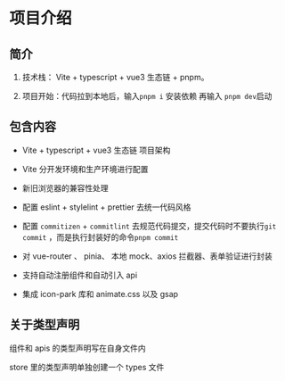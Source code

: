 # 项目介绍

## 简介

1. 技术栈： Vite + typescript + vue3 生态链 + pnpm。

2. 项目开始：代码拉到本地后，输入`pnpm i` 安装依赖 再输入 `pnpm dev`启动

## 包含内容

-   Vite + typescript + vue3 生态链 项目架构

-   Vite 分开发环境和生产环境进行配置
-   新旧浏览器的兼容性处理

-   配置 eslint + stylelint + prettier 去统一代码风格

-   配置 `commitizen` + `commitlint` 去规范代码提交，提交代码时不要执行`git commit` ，而是执行封装好的命令`pnpm commit`

-   对 vue-router 、 pinia、 本地 mock、axios 拦截器、表单验证进行封装

-   支持自动注册组件和自动引入 api

-   集成 icon-park 库和 animate.css 以及 gsap

## 关于类型声明

组件和 apis 的类型声明写在自身文件内

store 里的类型声明单独创建一个 types 文件
